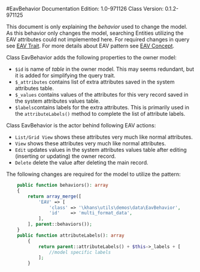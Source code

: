 #EavBehavior
Documentation Edition: 1.0-971126
Class Version: 0.1.2-971125

This document is only explaining the _behavior_ used to change the model.
As this behavior only changes the model, searching Entities utilizing the EAV attributes 
could not implemented here. 
For required changes in query see [EAV Trait](behaviors-eav-trait.md).
For more details about EAV pattern see [EAV Concept](concept-eav.md).

Class EavBehavior adds the following properties to the owner model:
+ `$id` is name of _table_ in the owner model. This may seems redundant, but it is added for 
simplifying the query trait.
+ `$_attributes` contains list of extra attributes saved in the system attributes table.
+ `$_values` contains values of the attributes for this very record saved in the system attributes values table.
+ `$labels`contains labels for the extra attributes. This is primarily used in the
`attributeLabels()` method to complete the list of attribute labels.

Class EavBehavior is the actor behind following EAV actions:
+ `List/Grid View` shows these attributes very much like normal attributes.
+ `View` shows these attributes very much like normal attributes.
+ `Edit` updates values in the system attributes values table after editing (inserting or updating)
the owner record.
+ `Delete` delete the value after deleting the main record.

The following changes are required for the model to utilize the pattern:
```php
    public function behaviors(): array
    {
        return array_merge([
            'EAV' => [
                'class' => '\khans\utils\demos\data\EavBehavior',
                'id'    => 'multi_format_data',
            ],
        ], parent::behaviors());
    }
    public function attributeLabels(): array
        {
            return parent::attributeLabels() + $this->_labels + [
                //model specific labels
            ];
        }
```